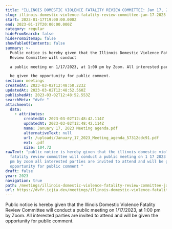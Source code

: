 ```yaml
---
title: "ILLINOIS DOMESTIC VIOLENCE FATALITY REVIEW COMMITTEE: Jan 17, 2023"
slug: illinois-domestic-violence-fatality-review-committee-jan-17-2023
start: 2023-01-17T19:00:00.000Z
end: 2023-01-17T20:00:00.000Z
category: regular
hideFromSearch: false
hideFromSitemap: false
showTableOfContents: false
summary: >-
  Public notice is hereby given that the Illinois Domestic Violence Fatality
  Review Committee will conduct

  a public meeting on 1/17/2023, at 1:00 pm by Zoom. All interested parties are invited to attend and will

  be given the opportunity for public comment.
section: meetings
createdAt: 2023-03-02T12:48:50.223Z
updatedAt: 2023-03-02T12:48:52.560Z
publishedAt: 2023-03-02T12:48:52.553Z
searchMeta: "dvfr "
attachments:
  data:
    - attributes:
        createdAt: 2023-03-02T12:48:42.114Z
        updatedAt: 2023-03-02T12:48:42.114Z
        name: January 17, 2023 Meeting agenda.pdf
        alternativeText: null
        url: /uploads/January_17_2023_Meeting_agenda_57312cdc91.pdf
        ext: .pdf
        size: 104.72
rawText: "public notice is hereby given that the illinois domestic violence
  fatality review committee will conduct a public meeting on 1 17 2023 at 1 00
  pm by zoom all interested parties are invited to attend and will be given the
  opportunity for public comment "
draft: false
year: 2023
navigation: true
path: /meetings/illinois-domestic-violence-fatality-review-committee-jan-17-2023
url: https://dvfr.icjia.dev/meetings/illinois-domestic-violence-fatality-review-committee-jan-17-2023
---
```


Public notice is hereby given that the Illinois Domestic Violence Fatality Review Committee will conduct
a public meeting on 1/17/2023, at 1:00 pm by Zoom. All interested parties are invited to attend and will
be given the opportunity for public comment.
